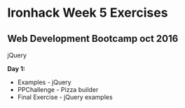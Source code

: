 # Ironhack Week 5 Exercises

## Web Development Bootcamp oct 2016

jQuery

**Day 1:**
- Examples - jQuery
- PPChallenge - Pizza builder
- Final Exercise - jQuery examples
